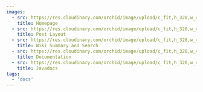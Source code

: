 ```yaml
---
images:
  - src: https://res.cloudinary.com/orchid/image/upload/c_fit,h_320,w_480/v1524971822/themes/bsdoc/1.jpg
    title: Homepage
  - src: https://res.cloudinary.com/orchid/image/upload/c_fit,h_320,w_480/v1524971822/themes/bsdoc/2.jpg
    title: Post Layout
  - src: https://res.cloudinary.com/orchid/image/upload/c_fit,h_320,w_480/v1524971822/themes/bsdoc/3.jpg
    title: Wiki Summary and Search
  - src: https://res.cloudinary.com/orchid/image/upload/c_fit,h_320,w_480/v1524971822/themes/bsdoc/4.jpg
    title: Documentation
  - src: https://res.cloudinary.com/orchid/image/upload/c_fit,h_320,w_480/v1524971822/themes/bsdoc/5.jpg
    title: Javadocs
tags:
  - 'docs'
---
```

